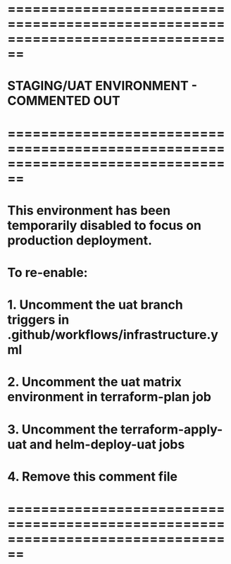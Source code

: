 # ================================================================================
# STAGING/UAT ENVIRONMENT - COMMENTED OUT
# ================================================================================
# This environment has been temporarily disabled to focus on production deployment.
# 
# To re-enable:
# 1. Uncomment the uat branch triggers in .github/workflows/infrastructure.yml
# 2. Uncomment the uat matrix environment in terraform-plan job
# 3. Uncomment the terraform-apply-uat and helm-deploy-uat jobs
# 4. Remove this comment file
# ================================================================================
